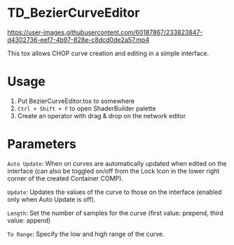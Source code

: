 # TD_BezierCurveEditor

https://user-images.githubusercontent.com/60187867/233823847-d4302736-eef7-4b97-828e-c8dcd0de2a57.mp4

This tox allows CHOP curve creation and editing in a simple interface.


# Usage
1. Put BezierCurveEditor.tox to somewhere
2. `Ctrl + Shift + F` to open ShaderBuilder palette
3. Create an operator with drag & drop on the network editor

# Parameters
`Auto Update`: When on curves are automatically updated when edited on the interface (can also be toggled on/off from the Lock Icon in the lower right corner of the created Container COMP).

`Update`: Updates the values of the curve to those on the interface (enabled only when Auto Update is off).

`Length`: Set the number of samples for the curve (first value: prepend, third value: append)

`To Range`: Specify the low and high range of the curve.
